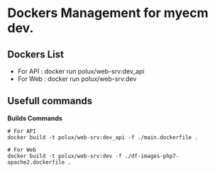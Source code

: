 # Dockers Management for myecm dev.

## Dockers List

- For API  : docker run  polux/web-srv:dev_api
- For Web : docker run  polux/web-srv:dev

## Usefull commands

**Builds Commands**

```
# For API
docker build -t polux/web-srv:dev_api -f ./main.dockerfile .
```


```msdos
# For Web
docker build -t polux/web-srv:dev -f ./df-images-php7-apache2.dockerfile .
```
